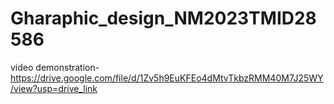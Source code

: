 # Gharaphic_design_NM2023TMID28586

video demonstration-https://drive.google.com/file/d/1Zv5h9EuKFEo4dMtvTkbzRMM40M7J25WY/view?usp=drive_link
